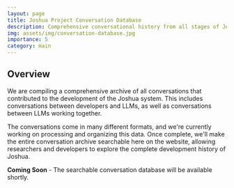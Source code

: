 ```yaml
---
layout: page
title: Joshua Project Conversation Database
description: Comprehensive conversational history from all stages of Joshua creation
img: assets/img/conversation-database.jpg
importance: 5
category: main
---
```


## Overview

We are compiling a comprehensive archive of all conversations that contributed to the development of the Joshua system. This includes conversations between developers and LLMs, as well as conversations between LLMs working together.

The conversations come in many different formats, and we're currently working on processing and organizing this data. Once complete, we'll make the entire conversation archive searchable here on the website, allowing researchers and developers to explore the complete development history of Joshua.

**Coming Soon** - The searchable conversation database will be available shortly.
